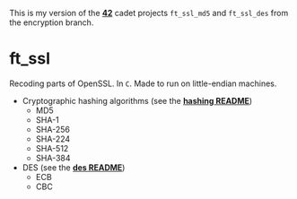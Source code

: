 This is my version of the **[42](https://www.42.us.org/)** cadet projects `ft_ssl_md5` and `ft_ssl_des` from the encryption branch.

# ft_ssl
Recoding parts of OpenSSL. In `C`. Made to run on little-endian machines.

* Cryptographic hashing algorithms (see the **[hashing README](./README_hashing.md)**)
    * MD5
    * SHA-1
    * SHA-256
    * SHA-224
    * SHA-512
    * SHA-384
* DES (see the **[des README](./README_des.md)**)
    * ECB
    * CBC

